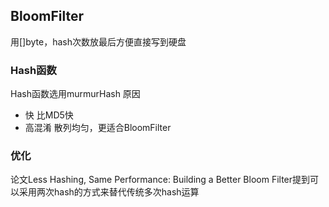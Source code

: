 ## BloomFilter
用[]byte，hash次数放最后方便直接写到硬盘

### Hash函数
Hash函数选用murmurHash
原因
- 快 比MD5快
- 高混淆 散列均匀，更适合BloomFilter
### 优化
论文Less Hashing, Same Performance: Building a Better Bloom Filter提到可以采用两次hash的方式来替代传统多次hash运算